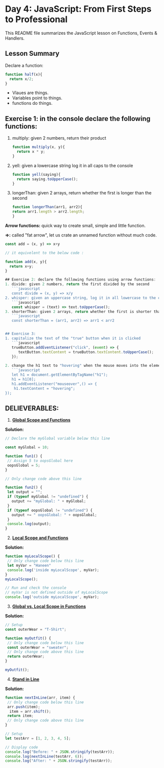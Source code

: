 # Day 4: JavaScript: From First Steps to Professional
This README file summarizes the JavaScript lesson on Functions, Events & Handlers.

## Lesson Summary

Declare a function: 

```javascript
function half(x){
  return x/2;
}
```

- Vlaues are things.
- Variables point to things.
- functions do things.

## Exercise 1: in the console declare the following functions:
1. multiply: given 2 numbers, return their product
    ```javascript  
   function multiply(x, y){
      return x * y;
    }
2. yell: given a lowercase string log it in all caps to the console
    ```javascript 
   function yell(saying){
      return saying.toUpperCase();
    }
3. longerThan: given 2 arrays, return whether the first is longer than the second  
     ```javascript
   function longerThan(arr1, arr2){
     return arr1.length > arr2.length;
    }


**Arrow functions:** quick way to create small, simple and little function.

**=>:** called "fat arrow", let us crate an unnamed function without much code.

```javascript
const add = (x, y) => x+y

// it equivelent to the below code :

function add(x, y){
  return x+y;
}

## Exercise 2: declare the following functions using arrow functions:
1. divide: given 2 numbers, return the first divided by the second 
   ```javascript
   const divide = (x, y) => x/y
2. whisper: given an uppercase string, log it in all lowercase to the console
   ```javascript
   const whisper = (text) => text.toUpperCase();
3. shorterThan: given 2 arrays, return whether the first is shorter than the second
   ```javascript
   const shorterThan = (arr1, arr2) => arr1 < arr2


## Exercise 3:
1. capitalize the text of the "true" button when it is clicked
   ```javascript
   trueButton.addEventListener("click", (event) => {
      textButton.textContent = trueButton.textContent.toUpperCase();
   });
  
2. change the h1 text to "hovering" when the mouse moves into the element
   ```javascript
   let h1 = document.getElementByTagName("h1");
   h1 = h1[0];
   h1.addEventListener("mouseover",() => {
    h1.textContent = "hovering";
});
```
## DELIEVERABLES:

1. **[Global Scope and Functions](https://www.freecodecamp.org/learn/javascript-algorithms-and-data-structures/basic-javascript/global-scope-and-functions)**
   
**Solution:** 
 ```javascript
// Declare the myGlobal variable below this line

const myGlobal = 10;

function fun1() {
  // Assign 5 to oopsGlobal here
  oopsGlobal = 5;
}

// Only change code above this line

function fun2() {
  let output = "";
  if (typeof myGlobal != "undefined") {
    output += "myGlobal: " + myGlobal;
  }
  if (typeof oopsGlobal != "undefined") {
    output += " oopsGlobal: " + oopsGlobal;
  }
  console.log(output);
}
```

2. **[Local Scope and Functions](https://www.freecodecamp.org/learn/javascript-algorithms-and-data-structures/basic-javascript/local-scope-and-functions)**
   
**Solution:**
 ```javascript
function myLocalScope() {
  // Only change code below this line
  let myVar = "Haneen"
  console.log('inside myLocalScope', myVar);
}
myLocalScope();

// Run and check the console
// myVar is not defined outside of myLocalScope
console.log('outside myLocalScope', myVar);
```

3. **[Global vs. Local Scope in Functions](https://www.freecodecamp.org/learn/javascript-algorithms-and-data-structures/basic-javascript/local-scope-and-functions)**
   
**Solution:**
 ```javascript
// Setup
const outerWear = "T-Shirt";

function myOutfit() {
  // Only change code below this line
  const outerWear = "sweater";
  // Only change code above this line
  return outerWear;
}

myOutfit();
```
4. **[Stand in Line](https://www.freecodecamp.org/learn/javascript-algorithms-and-data-structures/basic-javascript/stand-in-line)**

**Solution:**
 ```javascript
function nextInLine(arr, item) {
  // Only change code below this line
  arr.push(item);
   item = arr.shift();
  return item;
  // Only change code above this line
}

// Setup
let testArr = [1, 2, 3, 4, 5];

// Display code
console.log("Before: " + JSON.stringify(testArr));
console.log(nextInLine(testArr, 6));
console.log("After: " + JSON.stringify(testArr));
```


